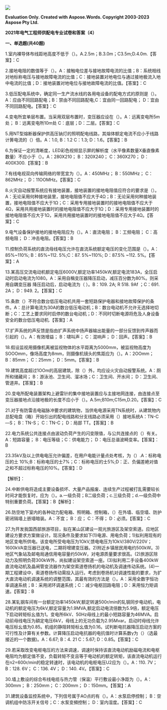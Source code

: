 ﻿![](2021%E5%B9%B4%E7%94%B5%E6%B0%94%E5%B7%A5%E7%A8%8B%E5%B8%88%E4%BE%9B%E9%85%8D%E7%94%B5%E4%B8%93%E4%B8%9A%E8%AF%95%E5%8D%B7%E5%92%8C%E7%AD%94%E6%A1%88(4).001.png)

**Evaluation Only. Created with Aspose.Words. Copyright 2003-2023 Aspose Pty Ltd.**

**2021年电气工程师供配电专业试卷和答案（4）**

**一、单选题(共40题)**

1\.室内裸导体布线距地高度不低于（）。A.2.5m；B.3.0m；C3.5m;D.4.0m.【答案】：C


2\.接地电阻的数值等于（）。A：接触电位差与接地故障电流的比值；B：系统相线对地标称电压与接地故障电流的比值；C：接地装置对地电位与通过接地极流入地中电流的比值；D：接地装置对地电位与接地故障电流的比值。【答案】：C


3\.低压配电系统中，确定同一生产流水线的各用电设备的配电方式的原则是（）。A：应由不同回路配电；B：禁由不同回路配电,C：宜由同一回路配电； D：宜由不同回路配电。【答案】：C


4\.变电所宜单层布置。当采用双层布置时，变压器应设在（）。A：远离变电所5m处； B：远离变电所10m处 C：底层；D：二层。【答案】：C


5\.用NT型熔断器保护供高压钠灯的照明配电线路，其熔体额定电流不应小于线路计箅电流的（）倍。A：1.0, B：1.2 C：1.3; D：1.6。【答案】：B


6\.为保证一定的清晰度，LED彩色视频显示屏的解析度（水平像素数量X垂直像素数量）不应小于（）。A：280X210； B：320X240； C：360X270； D：400X300.【答案】：B


7\.有线电视双向传输网络的带宽宜为（）。A：450MHz； B：550MHz； C：862MHz； D：11OOMHz。【答案】：C



8\.火灾自动报警系统应有接地装置，接地装置的接地电阻值应符合的要求是（）。A：无论采用何种接地装里，接地电阻值不应大于4Ω；B：无论采用何种接地装置，接地电阻值不应大于1Ω；C：采用专用接地装置时的接地电阻值不应大于4Ω，采用共用接地装置时的接地电阻值不应大于1Ω；D：采用专用接地装置时的接地电阻值不应大于1Ω，采用共用接地装置时的接地电阻值不应大于4Ω。【答案】：C


9\.电气设备保护接地的接地电阻应为（）。A：直流电阻； B：工频电阻； C：高频电阻； D：冲击电阻。【答案】：B


11\.控制负荷系统的直流母线电压允许在直流系统额定电压的变化范围是（）。A：85%~110%; B：85%~112. 5%;C：87. 5%~110%; D：87.5% ~112. 5%。【答案】：A


13\.某高压交流电动机额定电压6000V,额定功率1450kW,额定电流183A，全压启动时启动电流为1080。A：采用自稱变压器降压启动，减压百分数为80%。则采用自耦变压器 降压启动后，启动电流为（ ）。B：109. 2A; R 518. 9Af ；C：691. 2A； D：949. 2。【答案】：C



15\.条款（）不符合数台低压电动机共用一套短路保护电器和接地故障保护的条件。A：总计算电流为30A的数台低压电动机；B：数台电动机不允许无选择地切断；C：工艺上要求同时启停的数台电动机；D：不同时切断电源将危及人身设备安全的数台低压电动机.【答案】：A



17\.扩声系统的声反馈是指由扩声系统中扬声器输出能量的一部分反馈到传声器而引起的（）。A：有效增益； B：啸叫声； C：混响声； D：回声。【答案】：B


18\.假设监视用摄像机离被监视物体的水平距离为5000mm，被监视物高度为SOOOmm，像场高度为8mm，则摄像机镜头的焦距应为（）。A：2OOmm； B：85mm； C：25mm； D：5mm。【答案】：B


19\.建筑高度超过1OOm的高层建筑，除（）外，均应设火灾自动报警系统。A：厕所和储藏间； B：游泳池、卫生间、溜冰场；C：卫生间、开水间； D：卫生间、管道井。【答案】：B


20\.变电所配电装置架构上避雷针的集中接地装置应与主接地网连接，由连接点至变压器接地点沿接地极的长度不应小于（）。A.5m;B10m;C15m,D.20。【答案】：C


21\.对于有防雷击电磁脉冲要求的建筑物，当供电电源采用TN系统时，从建筑物内总配电盘（箱）开始引出的配电线路和分支线路必须采用（）接地系统A：TN-C—S； B：TN-S； C：TN-C； D：局部 TT。【答案】：B


22\.电力系统公共连接点由波动负荷产生的闪变限值，与公共连接点的（）有关。A：短路容量； B：电压等级；C：供电能力； D：电压总谐波畸变率。【答案】：B


23\.35kV及以上供电电压允许偏差，在用户电能计量点处考核，为（）.A：标称电压的土 10%;B：标称电压的士7%；C：标称电压的士5%;D：正、负偏差絶对值之和不超过标称电压的10%。【答案】：D

【解析】：

24\.中断供电将造成主要设备损坏、大量产品报废、连续生产过程被打乱需要较长时间才能恢复时，应为（）。a.一级负荷；B二级负荷；c.三级负荷；d.—级负荷中特别重要负荷。【答案】：B【解析】：

26\.防空地下室内的各种动力配电箱、照明箱、控制箱，（）在外墙、临空墙、防护密闭隔墙上嵌墙暗装。A：不宜； B：应； C：不得； D：必须。【答案】：C

27\.为开发我国西部旅游项目，拟在某山区建设一观光旅游区及架空索道。应地区建设方要求方案做设计。现况条件及要求如下(1)电源、用电负荷；1)拟利用现有的地区变电所供电。该变电所受电电压为1OkV,馈电电压为1OkV/380V/220V；1600kVA变压器已送电，二期将增建变压器。2)附近乡镇居民用电约500kW。3)地区气象站及邮电局通信用电容量约50kW，对电源质量要求很高。(2)旅游区除动力及照明负荷300kW外，尚拟建设架空索道一座。(3)拟利用二手设备400kW直流电动机及晶闸管变流器作为架空索道卷扬机的电动机及调速传动系统。(4)一期工程建设中，索道卷扬传动需投入运行。考虑到卷扬机对调速性能的要求，为扩大直流电动机调速系统的调整范围，其最有效的方法是（）。A：采用全数字恒功率调速系统；B：采用闭环调速系统；C：减少电枢回路电阻；D：釆用恒力矩调速。【答案】：B

28\.某轧钢车间有一台额定功率1450kW,额定转速500r/min的轧钢同步电动机，电动机的额定电压为6kV,额定容量为1.9MVA,额定启动电流倍数为5.9倍，额定电压下启动转矩标幺值为1。变电所6kV、50Hz母线上的最小短路容量为46MVA。启动前母线电压为額定电压6kV，母线上的无功负载为2.95Mvar。启动时母线允许电压标幺值为0.85。机组的静阻转矩标幺值为0.16。试判断电抗器降压启动方案的可行性及计算有关参数。计算降压启动电抗器的电抗值时计算系数γ为（）（选最接近的一个数据)。A：6.67; B：4. 21 C：5.67; D：0.85。【答案】：C

29\.若采取改变电枢电压的方法来调速，调速时保持该直流电动机励磁电流和电枢电阻均为额定值不变，负载转矩不变且等于电动机的额定转矩，该直流电动机运行在n2=600r/min的稳定转速时，该电动机的电枢电压U2应为（）。A：110. 7V； B：128. 6V； C：136. 4V； D：140. 4V。【答案】：C


30\.墙上敷设的综合布线电缆与热力管（保温）平行敷设最小净距为（）。A：300mm； B：250mm； C：200mm； D：150mm。【答案】：A

31\.建筑设备监控系统中，下列信号属于AO点的有（）。A：水泵启停控制； B：空调机组中防冻开关信号；C：水泵变頻控制； D：室内湿度。【答案】：C
